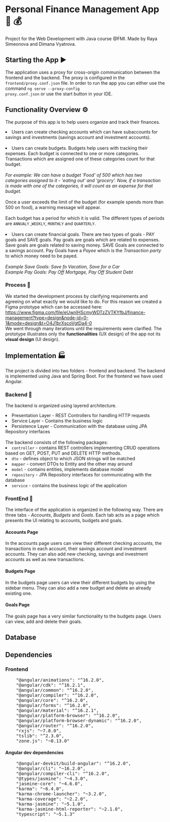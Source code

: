 # Personal Finance Management App :money_with_wings: :moneybag:
 Project for the Web Development with Java course @FMI. Made by Raya Simeonova and
Dimana Vyatrova.

## Starting the App :arrow_forward:
  The application uses a proxy for cross-origin communication between the frontend and the backend.
The proxy is configured in the <code>frontend/proxy.conf.json</code> file. In order to run the app you can either use the command 
<code>ng serve --proxy-config proxy.conf.json</code> or use the start button in your IDE.

## Functionality Overview :gear:

 The purpose of this app is to help users organize and track their finances.
 <li>Users can create 
 checking accounts which can have subaccounts for savings and investments (savings account and investment accounts).</li>
 <br>
  <li>Users can create budgets. Budgets help users with tracking their expenses. Each budget is connected to one or more
 categories. Transactions which are assigned one of these categories count for that budget.
<br><br>
<i>For example: We can have a budget 'Food' of 500 which has two categories assigned to it - 'eating out' and 'grocery'. Now, if a transaction
is made with one of the categories, it will count as an expense for that budget.</i>
<br> <br>
 Once a user exceeds the limit of the budget (for example spends more than 500 on food), a
warning message will appear.
<br><br>
 Each budget has a period for which it is valid. The different types of periods are
<code>ANNUALY</code> ,<code>WEEKLY</code>, <code>MONTHLY</code> and <code>QUARTERLY</code>.<br><br>
</li>
<li>Users can create financial goals. There are two types of goals - PAY goals and SAVE goals.
Pay goals are goals which are related to expenses. Save goals are goals related to saving money.
SAVE Goals are connected to a savings account. Pay Goals have a <i>Payee</i> which is the <i>Transaction party</i>
 to which money need to be payed.
<br> <br>
<i>Example Save Goals: Save fo Vacation, Save for a Car<br>
Example Pay Goals: Pay Off Mortgage, Pay Off Student Debt</i>
<br>
</li>

### Process :art:
We started the development process by clarifying requirements and
agreeing on what exactly we would like to do. For this reason we created a
 Figma prototype which can be accessed here: https://www.figma.com/file/eUwnlHScmyWDTzZVTKYfbJ/finance-management?type=design&node-id=0-1&mode=design&t=O4J1brXscoVgtDa4-0
<br>
We went through many iterations until the requirements were clarified. The prototype 
illustrates only the **functionalities** (UX design) of the app not its **visual design** (UI design).

## Implementation :factory:
 The project is divided into two folders - frontend and backend.
The backend is implemented using Java and Spring Boot. For the frontend we have used Angular.

### Backend :abacus:
The backend is organized using layered architecture. 
<li>Presentation Layer - REST Controllers for handling HTTP requests</li>
<li>Service Layer - Contains the business logic</li>
<li>Persistence Layer - Communication with the database using JPA Repository
interfaces</li>
<br>
The backend consists of the following packages:
<li><code>controller</code> - contains REST controllers implementing CRUD operations
based on GET, POST, PUT and DELETE HTTP methods.</li>
<li><code>dto</code> - defines object to which JSON strings will be matched </li>
<li><code>mapper</code> - convert DTOs to Entity and the other may around</li>
<li><code>model</code> - contains entities, implements database model</li>
<li><code>repository</code> - JPA Repository interfaces for communicating with the database</li>
<li><code>service</code> - contains the business logic of the application</li>

### FrontEnd :blossom:
 The interface of the application is organized in the following way.
There are three tabs - *Accounts*, *Budgets* and *Goals*. Each tab acts as a page which
presents the UI relating to accounts, budgets and goals.

#### Accounts Page
 In the accounts page users can  view their different checking accounts, 
 the transactions in each account, their savings account and investment accounts. They can also add new checking, 
savings and investment accounts as well as new transactions.

#### Budgets Page
 In the budgets page users can view their different budgets by using the sidebar menu. They can also add a new budget and delete an already existing one.

#### Goals Page
 The goals page has a very similar functionality to the budgets page. Users can
 view, add and delete their goals.

## Database


## Dependencies

### Frontend
<pre>
    "@angular/animations": "^16.2.0",
    "@angular/cdk": "^16.2.1",
    "@angular/common": "^16.2.0",
    "@angular/compiler": "^16.2.0",
    "@angular/core": "^16.2.0",
    "@angular/forms": "^16.2.0",
    "@angular/material": "^16.2.1",
    "@angular/platform-browser": "^16.2.0",
    "@angular/platform-browser-dynamic": "^16.2.0",
    "@angular/router": "^16.2.0",
    "rxjs": "~7.8.0",
    "tslib": "^2.3.0",
    "zone.js": "~0.13.0"</pre>

#### Angular dev dependencies
 <pre>
    "@angular-devkit/build-angular": "^16.2.0",
    "@angular/cli": "~16.2.0",
    "@angular/compiler-cli": "^16.2.0",
    "@types/jasmine": "~4.3.0",
    "jasmine-core": "~4.6.0",
    "karma": "~6.4.0",
    "karma-chrome-launcher": "~3.2.0",
    "karma-coverage": "~2.2.0",
    "karma-jasmine": "~5.1.0",
    "karma-jasmine-html-reporter": "~2.1.0",
    "typescript": "~5.1.3"</pre>   


